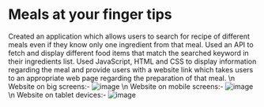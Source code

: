 # Meals at your finger tips
Created an application which allows users to search for recipe of different
meals even if they know only one ingredient from that meal.
Used an API to fetch and display different food items that match the
searched keyword in their ingredients list. Used JavaScript, HTML and
CSS to display information regarding the meal and provide users with
a website link which takes users to an appropriate web page regarding
the preparation of that meal. \n
Website on big screens:-
![image](https://user-images.githubusercontent.com/59928958/130328652-72c8b892-d2cd-44e6-8243-134d2efc9f83.png)
\n
Website on mobile screens:-
![image](https://user-images.githubusercontent.com/59928958/130328685-f89bd16e-ced4-4361-bbbc-961e124dc8bd.png)
\n
Website on tablet devices:-
![image](https://user-images.githubusercontent.com/59928958/130328699-4e37eac4-5e36-421e-9c45-8651121a0882.png)

